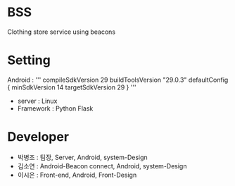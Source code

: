 # BSS
 Clothing store service using beacons

# Setting
Android : 
'''
    compileSdkVersion 29
    buildToolsVersion "29.0.3"
    defaultConfig {
        minSdkVersion 14
        targetSdkVersion 29
    }
'''
* server : Linux
* Framework : Python Flask

# Developer
* 박병조 : 팀장, Server, Android, system-Design
* 김소연 : Android-Beacon connect, Android, system-Design
* 이시은 : Front-end, Android, Front-Design
